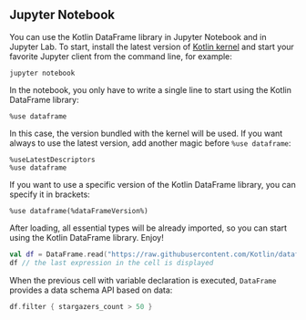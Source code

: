 [//]: # (title: Setup Kotlin DataFrame in Jupyter)

## Jupyter Notebook

You can use the Kotlin DataFrame library in Jupyter Notebook and in Jupyter Lab.
To start,
install the latest version of [Kotlin kernel](https://github.com/Kotlin/kotlin-jupyter#installation)
and start your favorite Jupyter client from
the command line, for example:

```shell
jupyter notebook
```

In the notebook, you only have to write a single line to start using the Kotlin DataFrame library:

```text
%use dataframe
```

In this case, the version bundled with the kernel will be used.
If you want always to use the latest version, add another magic before `%use dataframe`:

```text
%useLatestDescriptors
%use dataframe
```

If you want to use a specific version of the Kotlin DataFrame library, you can specify it in brackets:

```text
%use dataframe(%dataFrameVersion%)
```

After loading, all essential types will be already imported, so you can start using the Kotlin DataFrame library. Enjoy!

```kotlin
val df = DataFrame.read("https://raw.githubusercontent.com/Kotlin/dataframe/master/data/jetbrains_repositories.csv")
df // the last expression in the cell is displayed
```

When the previous cell with variable declaration is executed, `DataFrame` provides a data schema API based on data:
```kotlin
df.filter { stargazers_count > 50 }
```
